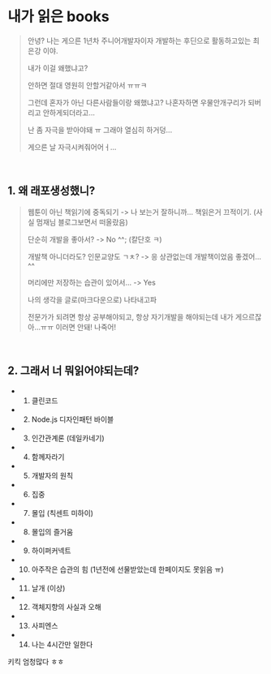 # 내가 읽은 books 

> 안녕? 나는 게으른 1년차 주니어개발자이자 개발하는 후딘으로 활동하고있는 최은강 이야.
>
> 내가 이걸 왜했냐고?
>
> 안하면 절대 영원히 안할거같아서 ㅠㅠㅋ
>
> 그런데 혼자가 아닌 다른사람들이랑 왜했냐고? 나혼자하면 우물안개구리가 되버리고 안하게되더라고...
>
> 난 좀 자극을 받아야돼 ㅠ 그래야 열심히 하거덩...
>
> 게으른 날 자극시켜줘어어ㅓ...

<br>

## 1. 왜 래포생성했니?

> 웹툰이 아닌 책읽기에 중독되기 -> 나 보는거 잘하니까... 책읽은거 끄적이기. (사실 멈재님 블로그보면서 떠올랐음)
>
> 단순히 개발을 좋아서? -> No ^^; (칼단호 ㅋ)
>
> 개발책 아니더라도? 인문교양도 ㄱㅊ? -> 응 상관없는데 개발책이었음 좋겠어... ^^
>
> 머리에만 저장하는 습관이 있어서... -> Yes
>
> 나의 생각을 글로(마크다운으로) 나타내고파
>
> 전문가가 되려면 항상 공부해야되고, 항상 자기개발을 해야되는데 내가 게으르잖아...ㅠㅠ 이러면 안돼! 나죽어!

<br>

## 2. 그래서 너 뭐읽어야되는데?

- 1. 클린코드
- 2. Node.js 디자인패턴 바이블
- 3. 인간관계론 (데일카네기)
- 4. 함께자라기
- 5. 개발자의 원칙
- 6. 집중
- 7. 몰입 (칙센트 미하이)
- 8. 몰입의 즐거움
- 9. 하이퍼커넥트
- 10. 아주작은 습관의 힘 (1년전에 선물받았는데 한페이지도 못읽음 ㅠ)
- 11. 날개 (이상)
- 12. 객체지향의 사실과 오해
- 13. 사피엔스
- 14. 나는 4시간만 일한다

키킥 엄청많다 ㅎㅎ